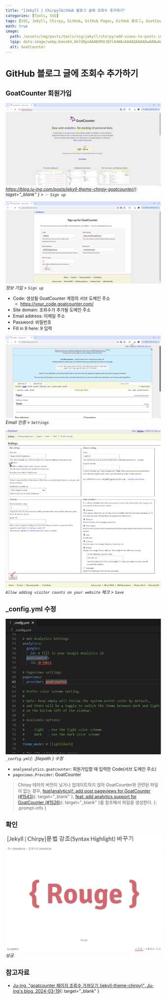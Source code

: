 ```yaml
---
title: "[Jekyll | Chirpy]GitHub 블로그 글에 조회수 추가하기"
categories: [Tools, SSG]
tags: [SSG, Jekyll, Chirpy, GitHub, GitHub Pages, GitHub 블로그, GoatCounter]
math: true
image:
  path: /assets/img/posts/tools/ssg/jekyll/chirpy/add-views-to-posts-in-github-blog-using-goatcounter/01-goatcounter-logo.jpg
  lqip: data:image/webp;base64,UklGRpoAAABXRUJQVlA4WAoAAAAQAAAADwAABwAAQUxQSDIAAAARL0AmbZurmr57yyIiqE8oiG0bejIYEQTgqiDA9vqnsUSI6H+oAERp2HZ65qP/VIAWAFZQOCBCAAAA8AEAnQEqEAAIAAVAfCWkAALp8sF8rgRgAP7o9FDvMCkMde9PK7euH5M1m6VWoDXf2FkP3BqV0ZYbO6NA/VFIAAAA
  alt: GoatCounter
---
```


# GitHub 블로그 글에 조회수 추가하기

## GoatCounter 회원가입

![02-goatcounter-homepage](/assets/img/posts/tools/ssg/jekyll/chirpy/add-views-to-posts-in-github-blog-using-goatcounter/02-goatcounter-homepage.jpg)
*<https://blog.ju-ing.com/posts/jekyll-theme-chirpy-goatcounter/>{: taget="_blank" } > `☞ Sign up`*

![03-sign-up-goatcounter](/assets/img/posts/tools/ssg/jekyll/chirpy/add-views-to-posts-in-github-blog-using-goatcounter/03-sign-up-goatcounter.jpg)
*정보 기입 > `Sign up`*

- Code: 생성될 GoatCounter 계정의 서브 도메인 주소
  + https://your_code.goatcounter.com/
- Site domain: 조회수가 추가될 도메인 주소
- Email address: 이메일 주소
- Password: 비밀번호
- Fill in 9 here: 9 입력

![04-verify-email-and-click-settings](/assets/img/posts/tools/ssg/jekyll/chirpy/add-views-to-posts-in-github-blog-using-goatcounter/04-verify-email-and-click-settings.jpg)
*Email 인증 > `Settings`*

![05-check-and-save](/assets/img/posts/tools/ssg/jekyll/chirpy/add-views-to-posts-in-github-blog-using-goatcounter/05-check-and-save.jpg)
*`Allow adding visitor counts on your website` 체크 > `Save`*

## _config.yml 수정

![06-modify-_config.yml](/assets/img/posts/tools/ssg/jekyll/chirpy/add-views-to-posts-in-github-blog-using-goatcounter/06-modify-_config.yml.jpg)
*`_config.yml`{: .filepath } 수정*

- `analyanalytics.goatcounter`: 회원가입할 때 입력한 Code(서브 도메인 주소)
- `pageviews.Provider`: GoatCounter

> Chirpy 테마의 버전이 낮거나 업데이트하지 않아 GoatCounter와 관련된 파일이 없는 경우, [feat(analytics)!: add post pageviews for GoatCounter (#1543)](https://github.com/cotes2020/jekyll-theme-chirpy/commit/90693ff95e72ca4b5135a7b454a6ab521b995b3e){: target="_blank" }, [feat: add analytics support for GoatCounter (#1526)](https://github.com/cotes2020/jekyll-theme-chirpy/commit/b641b3f1f2e54bcfe96d8dff46d4f94186492d98){: target="_blank" }를 참조해서 파일을 생성한다.
{: .prompt-info }

## 확인

![07-check-views](/assets/img/posts/tools/ssg/jekyll/chirpy/add-views-to-posts-in-github-blog-using-goatcounter/07-check-views.jpg)
*성공*

## 참고자료

- [Ju-ing, "goatcounter 페이지 조회수 가져오기 (jekyll-theme-chirpy)", Ju-ing's blog, 2024-03-19](https://blog.ju-ing.com/posts/jekyll-theme-chirpy-goatcounter/){: target="_blank" }